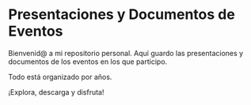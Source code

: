 # Presentaciones y Documentos de Eventos

Bienvenid@ a mi repositorio personal. Aquí guardo las presentaciones y documentos de los eventos en los que participo. 

Todo está organizado por años.

¡Explora, descarga y disfruta!
